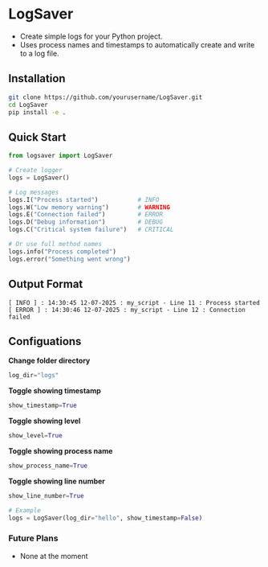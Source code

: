 # LogSaver
- Create simple logs for your Python project.
- Uses process names and timestamps to automatically create and write to a log file.

## Installation
```bash
git clone https://github.com/yourusername/LogSaver.git
cd LogSaver
pip install -e .
```

## Quick Start
```python
from logsaver import LogSaver

# Create logger
logs = LogSaver()

# Log messages
logs.I("Process started")           # INFO
logs.W("Low memory warning")        # WARNING  
logs.E("Connection failed")         # ERROR
logs.D("Debug information")         # DEBUG
logs.C("Critical system failure")   # CRITICAL

# Or use full method names
logs.info("Process completed")
logs.error("Something went wrong")
```

## Output Format
```
[ INFO ] : 14:30:45 12-07-2025 : my_script - Line 11 : Process started
[ ERROR ] : 14:30:46 12-07-2025 : my_script - Line 12 : Connection failed
```

## Configuations
**Change folder directory**
```python
log_dir="logs"
```

**Toggle showing timestamp**
```python
show_timestamp=True
```

**Toggle showing level**
```python
show_level=True
```

**Toggle showing process name**
```python
show_process_name=True
```

**Toggle showing line number**
```python
show_line_number=True
```

```python
# Example
logs = LogSaver(log_dir="hello", show_timestamp=False)
```

### Future Plans
- None at the moment
